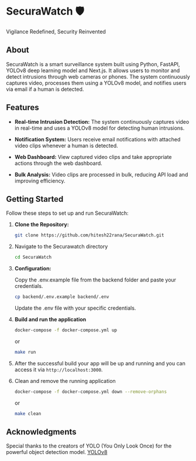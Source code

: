# SecuraWatch 🛡️

Vigilance Redefined, Security Reinvented

## About

SecuraWatch is a smart surveillance system built using Python, FastAPI, YOLOv8 deep learning model and Next.js. It allows users to monitor and detect intrusions through web cameras or phones. The system continuously captures video, processes them using a YOLOv8 model, and notifies users via email if a human is detected.

## Features

-   **Real-time Intrusion Detection:** The system continuously captures video in real-time and uses a YOLOv8 model for detecting human intrusions.

-   **Notification System:** Users receive email notifications with attached video clips whenever a human is detected.

-   **Web Dashboard:** View captured video clips and take appropriate actions through the web dashboard.

-   **Bulk Analysis:** Video clips are processed in bulk, reducing API load and improving efficiency.

## Getting Started

Follow these steps to set up and run SecuraWatch:

1.  **Clone the Repository:**

    ```bash
    git clone https://github.com/hitesh22rana/SecuraWatch.git
    ```

2.  Navigate to the Securawatch directory

    ```bash
    cd SecuraWatch
    ```

3.  **Configuration:**

    Copy the .env.example file from the backend folder and paste your credentials.

    ```bash
    cp backend/.env.example backend/.env
    ```

    Update the .env file with your specific credentials.

4.  **Build and run the application**

    ```bash
    docker-compose -f docker-compose.yml up
    ```

    or

    ```bash
    make run
    ```

5.  After the successful build your app will be up and running and you can access it via `http://localhost:3000`.

6.  Clean and remove the running application

    ```bash
    docker-compose -f docker-compose.yml down --remove-orphans
    ```

    or

    ```bash
    make clean
    ```

## Acknowledgments

Special thanks to the creators of YOLO (You Only Look Once) for the powerful object detection model. [YOLOv8](https://github.com/ultralytics/ultralytics)
